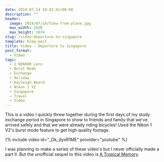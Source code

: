 ```yaml
---
date: 2014-07-14 10:42:41+00:00
description: ""
header:
  image: 2014/07/14/View-from-plane.jpg
  max_width: 1920
  max_height: 1074
slug: /video-departure-to-singapore
template: blog-post
title: Video - Departure to Singapore
post_format:
  - Video
tags:
  - 1 NIKKOR Lens
  - Burst Mode
  - Exchange
  - Holiday
  - Kayleigh Beard
  - Nikon 1 V2
  - Singapore
  - Travel
  - Video
---
```


This is a video I quickly threw together during the first days of my study exchange period in Singapore to show to friends and family that we've arrived safely and that we were already riding bicycles! Used the Nikon 1 V2's burst mode feature to get high quality footage.

{% include video id="_Dk_dyxR1ME" provider="youtube" %}

I was planning to make a series of these video's but I never officially made a part II. But the unofficial sequel to this video is [A Tropical Memory](../music-video-a-tropical-memory/).
